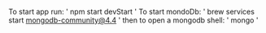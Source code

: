 To start app run: ' npm start devStart '
To start mondoDb: ' brew services start mongodb-community@4.4 '
then to open a mongodb shell: ' mongo '